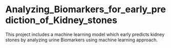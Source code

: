 # Analyzing_Biomarkers_for_early_prediction_of_Kidney_stones
This project includes a machine learning model which early predicts kidney stones by analyzing urine Biomarkers using machine learning approach.
